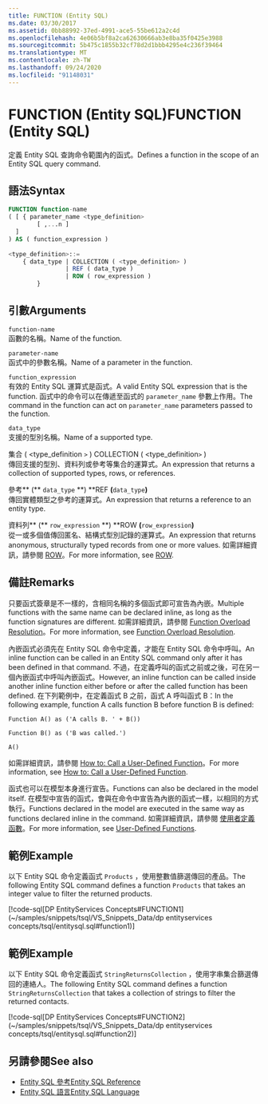 ```yaml
---
title: FUNCTION (Entity SQL)
ms.date: 03/30/2017
ms.assetid: 0bb88992-37ed-4991-ace5-55be612a2c4d
ms.openlocfilehash: 4e06b5bf8a2ca62630666ab3e8ba35f0425e3988
ms.sourcegitcommit: 5b475c1855b32cf78d2d1bbb4295e4c236f39464
ms.translationtype: MT
ms.contentlocale: zh-TW
ms.lasthandoff: 09/24/2020
ms.locfileid: "91148031"
---
```

# <a name="function-entity-sql"></a><span data-ttu-id="ed413-102">FUNCTION (Entity SQL)</span><span class="sxs-lookup"><span data-stu-id="ed413-102">FUNCTION (Entity SQL)</span></span>

<span data-ttu-id="ed413-103">定義 Entity SQL 查詢命令範圍內的函式。</span><span class="sxs-lookup"><span data-stu-id="ed413-103">Defines a function in the scope of an Entity SQL query command.</span></span>  
  
## <a name="syntax"></a><span data-ttu-id="ed413-104">語法</span><span class="sxs-lookup"><span data-stu-id="ed413-104">Syntax</span></span>  
  
```sql  
FUNCTION function-name  
( [ { parameter_name <type_definition>
        [ ,...n ]  
  ]  
) AS ( function_expression )
  
<type_definition>::=  
    { data_type | COLLECTION ( <type_definition> )
                | REF ( data_type )
                | ROW ( row_expression )
        }
```  
  
## <a name="arguments"></a><span data-ttu-id="ed413-105">引數</span><span class="sxs-lookup"><span data-stu-id="ed413-105">Arguments</span></span>  

 `function-name`  
 <span data-ttu-id="ed413-106">函數的名稱。</span><span class="sxs-lookup"><span data-stu-id="ed413-106">Name of the function.</span></span>  
  
 `parameter-name`  
 <span data-ttu-id="ed413-107">函式中的參數名稱。</span><span class="sxs-lookup"><span data-stu-id="ed413-107">Name of a parameter in the function.</span></span>  
  
 `function_expression`  
 <span data-ttu-id="ed413-108">有效的 Entity SQL 運算式是函式。</span><span class="sxs-lookup"><span data-stu-id="ed413-108">A valid Entity SQL expression that is the function.</span></span> <span data-ttu-id="ed413-109">函式中的命令可以在傳遞至函式的 `parameter_name` 參數上作用。</span><span class="sxs-lookup"><span data-stu-id="ed413-109">The command in the function can act on `parameter_name` parameters passed to the function.</span></span>  
  
 `data_type`  
 <span data-ttu-id="ed413-110">支援的型別名稱。</span><span class="sxs-lookup"><span data-stu-id="ed413-110">Name of a supported type.</span></span>  
  
 <span data-ttu-id="ed413-111">集合 ( <type_definition `>` ) </span><span class="sxs-lookup"><span data-stu-id="ed413-111">COLLECTION ( <type_definition`>` )</span></span>  
 <span data-ttu-id="ed413-112">傳回支援的型別、資料列或參考等集合的運算式。</span><span class="sxs-lookup"><span data-stu-id="ed413-112">An expression that returns a collection of supported types, rows, or references.</span></span>  
  
 <span data-ttu-id="ed413-113">參考\*\* (\*\* `data_type` \*\*) \*\*</span><span class="sxs-lookup"><span data-stu-id="ed413-113">REF **(**`data_type`**)**</span></span>  
 <span data-ttu-id="ed413-114">傳回實體類型之參考的運算式。</span><span class="sxs-lookup"><span data-stu-id="ed413-114">An expression that returns a reference to an entity type.</span></span>  
  
 <span data-ttu-id="ed413-115">資料列\*\* (\*\* `row_expression` \*\*) \*\*</span><span class="sxs-lookup"><span data-stu-id="ed413-115">ROW **(**`row_expression`**)**</span></span>  
 <span data-ttu-id="ed413-116">從一或多個值傳回匿名、結構式型別記錄的運算式。</span><span class="sxs-lookup"><span data-stu-id="ed413-116">An expression that returns anonymous, structurally typed records from one or more values.</span></span> <span data-ttu-id="ed413-117">如需詳細資訊，請參閱 [ROW](row-entity-sql.md)。</span><span class="sxs-lookup"><span data-stu-id="ed413-117">For more information, see [ROW](row-entity-sql.md).</span></span>  
  
## <a name="remarks"></a><span data-ttu-id="ed413-118">備註</span><span class="sxs-lookup"><span data-stu-id="ed413-118">Remarks</span></span>  

 <span data-ttu-id="ed413-119">只要函式簽章是不一樣的，含相同名稱的多個函式即可宣告為內嵌。</span><span class="sxs-lookup"><span data-stu-id="ed413-119">Multiple functions with the same name can be declared inline, as long as the function signatures are different.</span></span> <span data-ttu-id="ed413-120">如需詳細資訊，請參閱 [Function Overload Resolution](function-overload-resolution-entity-sql.md)。</span><span class="sxs-lookup"><span data-stu-id="ed413-120">For more information, see [Function Overload Resolution](function-overload-resolution-entity-sql.md).</span></span>  
  
 <span data-ttu-id="ed413-121">內嵌函式必須先在 Entity SQL 命令中定義，才能在 Entity SQL 命令中呼叫。</span><span class="sxs-lookup"><span data-stu-id="ed413-121">An inline function can be called in an Entity SQL command only after it has been defined in that command.</span></span> <span data-ttu-id="ed413-122">不過，在定義呼叫的函式之前或之後，可在另一個內嵌函式中呼叫內嵌函式。</span><span class="sxs-lookup"><span data-stu-id="ed413-122">However, an inline function can be called inside another inline function either before or after the called function has been defined.</span></span> <span data-ttu-id="ed413-123">在下列範例中，在定義函式 B 之前，函式 A 呼叫函式 B：</span><span class="sxs-lookup"><span data-stu-id="ed413-123">In the following example, function A calls function B before function B is defined:</span></span>  
  
 `Function A() as ('A calls B. ' + B())`  
  
 `Function B() as ('B was called.')`  
  
 `A()`  
  
 <span data-ttu-id="ed413-124">如需詳細資訊，請參閱 [How to: Call a User-Defined Function](/previous-versions/dotnet/netframework-4.0/dd490951(v=vs.100))。</span><span class="sxs-lookup"><span data-stu-id="ed413-124">For more information, see [How to: Call a User-Defined Function](/previous-versions/dotnet/netframework-4.0/dd490951(v=vs.100)).</span></span>  
  
 <span data-ttu-id="ed413-125">函式也可以在模型本身進行宣告。</span><span class="sxs-lookup"><span data-stu-id="ed413-125">Functions can also be declared in the model itself.</span></span> <span data-ttu-id="ed413-126">在模型中宣告的函式，會與在命令中宣告為內嵌的函式一樣，以相同的方式執行。</span><span class="sxs-lookup"><span data-stu-id="ed413-126">Functions declared in the model are executed in the same way as functions declared inline in the command.</span></span> <span data-ttu-id="ed413-127">如需詳細資訊，請參閱 [使用者定義函數](user-defined-functions-entity-sql.md)。</span><span class="sxs-lookup"><span data-stu-id="ed413-127">For more information, see [User-Defined Functions](user-defined-functions-entity-sql.md).</span></span>  
  
## <a name="example"></a><span data-ttu-id="ed413-128">範例</span><span class="sxs-lookup"><span data-stu-id="ed413-128">Example</span></span>  

 <span data-ttu-id="ed413-129">以下 Entity SQL 命令定義函式 `Products` ，使用整數值篩選傳回的產品。</span><span class="sxs-lookup"><span data-stu-id="ed413-129">The following Entity SQL command defines a function `Products` that takes an integer value to filter the returned products.</span></span>  
  
 [!code-sql[DP EntityServices Concepts#FUNCTION1](~/samples/snippets/tsql/VS_Snippets_Data/dp entityservices concepts/tsql/entitysql.sql#function1)]  
  
## <a name="example"></a><span data-ttu-id="ed413-130">範例</span><span class="sxs-lookup"><span data-stu-id="ed413-130">Example</span></span>  

 <span data-ttu-id="ed413-131">以下 Entity SQL 命令定義函式 `StringReturnsCollection` ，使用字串集合篩選傳回的連絡人。</span><span class="sxs-lookup"><span data-stu-id="ed413-131">The following Entity SQL command defines a function `StringReturnsCollection` that takes a collection of strings to filter the returned contacts.</span></span>  
  
 [!code-sql[DP EntityServices Concepts#FUNCTION2](~/samples/snippets/tsql/VS_Snippets_Data/dp entityservices concepts/tsql/entitysql.sql#function2)]  
  
## <a name="see-also"></a><span data-ttu-id="ed413-132">另請參閱</span><span class="sxs-lookup"><span data-stu-id="ed413-132">See also</span></span>

- [<span data-ttu-id="ed413-133">Entity SQL 參考</span><span class="sxs-lookup"><span data-stu-id="ed413-133">Entity SQL Reference</span></span>](entity-sql-reference.md)
- [<span data-ttu-id="ed413-134">Entity SQL 語言</span><span class="sxs-lookup"><span data-stu-id="ed413-134">Entity SQL Language</span></span>](entity-sql-language.md)
